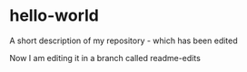 # hello-world
A short description of my repository - which has been edited


Now I am editing it in a branch called readme-edits
